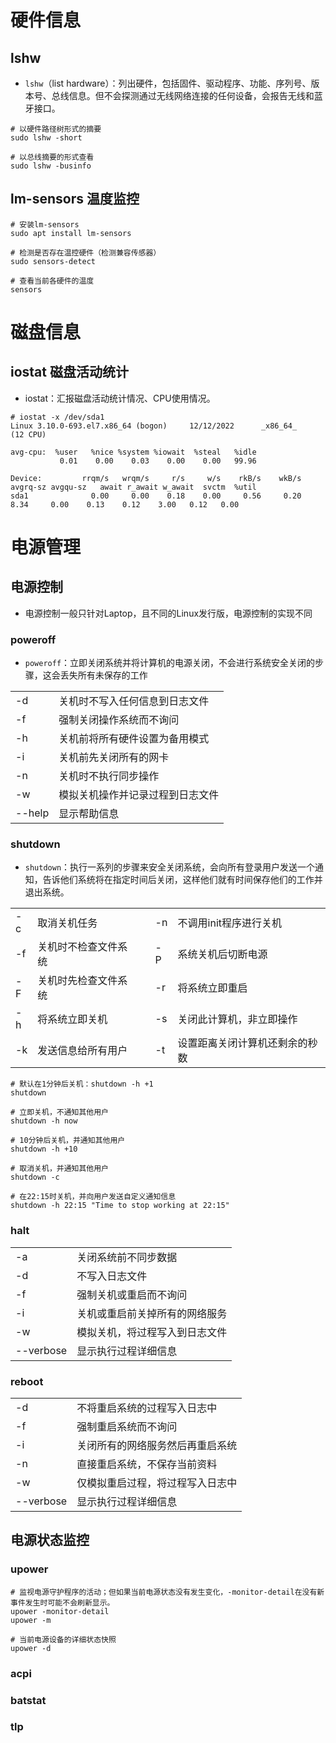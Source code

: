 # 硬件信息

## lshw

- `lshw`（list hardware）：列出硬件，包括固件、驱动程序、功能、序列号、版本号、总线信息。但不会探测通过无线网络连接的任何设备，会报告无线和蓝牙接口。

```shell
# 以硬件路径树形式的摘要
sudo lshw -short

# 以总线摘要的形式查看
sudo lshw -businfo
```

## lm-sensors 温度监控

```shell
# 安装lm-sensors
sudo apt install lm-sensors

# 检测是否存在温控硬件（检测兼容传感器）
sudo sensors-detect

# 查看当前各硬件的温度
sensors
```

# 磁盘信息

## iostat 磁盘活动统计

- iostat：汇报磁盘活动统计情况、CPU使用情况。

```shell
# iostat -x /dev/sda1
Linux 3.10.0-693.el7.x86_64 (bogon)     12/12/2022      _x86_64_        (12 CPU)

avg-cpu:  %user   %nice %system %iowait  %steal   %idle
           0.01    0.00    0.03    0.00    0.00   99.96

Device:         rrqm/s   wrqm/s     r/s     w/s    rkB/s    wkB/s avgrq-sz avgqu-sz   await r_await w_await  svctm  %util
sda1              0.00     0.00    0.18    0.00     0.56     0.20     8.34     0.00    0.13    0.12    3.00   0.12   0.00
```

# 电源管理

## 电源控制

- 电源控制一般只针对Laptop，且不同的Linux发行版，电源控制的实现不同

### poweroff

- `poweroff`：立即关闭系统并将计算机的电源关闭，不会进行系统安全关闭的步骤，这会丢失所有未保存的工作

<table><tbody><tr><td>-d</td><td>关机时不写入任何信息到日志文件</td></tr><tr><td>-f</td><td>强制关闭操作系统而不询问</td></tr><tr><td>-h</td><td>关机前将所有硬件设置为备用模式</td></tr><tr><td>-i</td><td>关机前先关闭所有的网卡</td></tr><tr><td>-n</td><td>关机时不执行同步操作</td></tr><tr><td>-w</td><td>模拟关机操作并记录过程到日志文件</td></tr><tr><td>--help</td><td>显示帮助信息</td></tr></tbody></table>

### shutdown

- `shutdown`：执行一系列的步骤来安全关闭系统，会向所有登录用户发送一个通知，告诉他们系统将在指定时间后关闭，这样他们就有时间保存他们的工作并退出系统。

<table><tbody><tr><td>-c</td><td>取消关机任务</td><td rowspan="5">&nbsp;</td><td>-n</td><td>不调用init程序进行关机</td></tr><tr><td>-f</td><td>关机时不检查文件系统</td><td>-P</td><td>系统关机后切断电源</td></tr><tr><td>-F</td><td>关机时先检查文件系统</td><td>-r</td><td>将系统立即重启</td></tr><tr><td>-h</td><td>将系统立即关机</td><td>-s</td><td>关闭此计算机，非立即操作</td></tr><tr><td>-k</td><td>发送信息给所有用户</td><td>-t</td><td>设置距离关闭计算机还剩余的秒数</td></tr></tbody></table>

```shell
# 默认在1分钟后关机：shutdown -h +1
shutdown

# 立即关机，不通知其他用户
shutdown -h now

# 10分钟后关机，并通知其他用户
shutdown -h +10

# 取消关机，并通知其他用户
shutdown -c

# 在22:15时关机，并向用户发送自定义通知信息
shutdown -h 22:15 "Time to stop working at 22:15"
```

### halt

<table><tbody><tr><td>-a</td><td>关闭系统前不同步数据</td></tr><tr><td>-d</td><td>不写入日志文件</td></tr><tr><td>-f</td><td>强制关机或重启而不询问</td></tr><tr><td>-i</td><td>关机或重启前关掉所有的网络服务</td></tr><tr><td>-w</td><td>模拟关机，将过程写入到日志文件</td></tr><tr><td>--verbose</td><td>显示执行过程详细信息</td></tr></tbody></table>

### reboot

<table><tbody><tr><td>-d</td><td>不将重启系统的过程写入日志中</td></tr><tr><td>-f</td><td>强制重启系统而不询问</td></tr><tr><td>-i</td><td>关闭所有的网络服务然后再重启系统</td></tr><tr><td>-n</td><td>直接重启系统，不保存当前资料</td></tr><tr><td>-w</td><td>仅模拟重启过程，将过程写入日志中</td></tr><tr><td>--verbose</td><td>显示执行过程详细信息</td></tr></tbody></table>

## 电源状态监控

### upower

```shell
# 监视电源守护程序的活动；但如果当前电源状态没有发生变化，-monitor-detail在没有新事件发生时可能不会刷新显示。
upower -monitor-detail
upower -m

# 当前电源设备的详细状态快照
upower -d
```

### acpi

### batstat

### tlp
